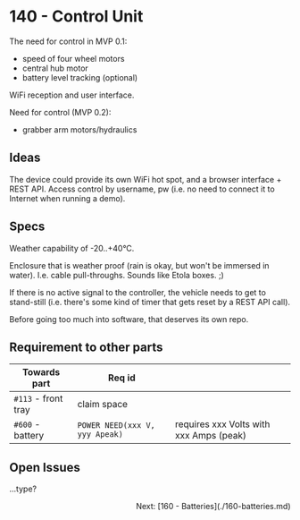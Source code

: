 # 140 - Control Unit

The need for control in MVP 0.1:

- speed of four wheel motors
- central hub motor
- battery level tracking (optional)

WiFi reception and user interface.

Need for control (MVP 0.2):

- grabber arm motors/hydraulics


## Ideas

The device could provide its own WiFi hot spot, and a browser interface + REST API. Access control by username, pw (i.e. no need to connect it to Internet when running a demo).

## Specs

Weather capability of -20..+40°C.

Enclosure that is weather proof (rain is okay, but won't be immersed in water). I.e. cable pull-throughs. Sounds like Etola boxes. ;)

If there is no active signal to the controller, the vehicle needs to get to stand-still (i.e. there's some kind of timer that gets reset by a REST API call).

Before going too much into software, that deserves its own repo.


## Requirement to other parts

|Towards part|Req id||
|---|---|---|
|`#113` - front tray|claim space|
|`#600` - battery|`POWER NEED(xxx V, yyy Apeak)`|requires xxx Volts with xxx Amps (peak)|


## Open Issues

...type?


<p align=right>Next: [160 - Batteries](./160-batteries.md)

